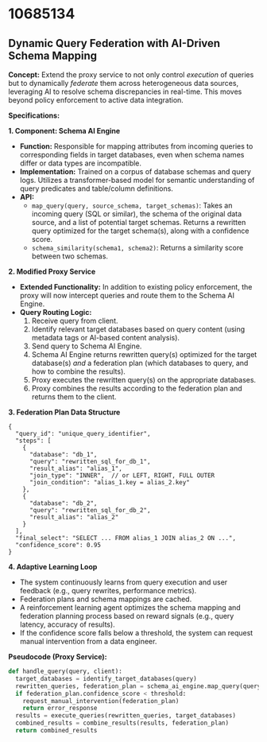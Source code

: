 # 10685134

## Dynamic Query Federation with AI-Driven Schema Mapping

**Concept:** Extend the proxy service to not only control *execution* of queries but to dynamically *federate* them across heterogeneous data sources, leveraging AI to resolve schema discrepancies in real-time.  This moves beyond policy enforcement to active data integration.

**Specifications:**

**1. Component: Schema AI Engine**

*   **Function:**  Responsible for mapping attributes from incoming queries to corresponding fields in target databases, even when schema names differ or data types are incompatible.
*   **Implementation:** Trained on a corpus of database schemas and query logs.  Utilizes a transformer-based model for semantic understanding of query predicates and table/column definitions.
*   **API:**
    *   `map_query(query, source_schema, target_schemas)`:  Takes an incoming query (SQL or similar), the schema of the original data source, and a list of potential target schemas.  Returns a rewritten query optimized for the target schema(s), along with a confidence score.
    *   `schema_similarity(schema1, schema2)`: Returns a similarity score between two schemas.

**2. Modified Proxy Service**

*   **Extended Functionality:**  In addition to existing policy enforcement, the proxy will now intercept queries and route them to the Schema AI Engine.
*   **Query Routing Logic:**
    1.  Receive query from client.
    2.  Identify relevant target databases based on query content (using metadata tags or AI-based content analysis).
    3.  Send query to Schema AI Engine.
    4.  Schema AI Engine returns rewritten query(s) optimized for the target database(s) *and* a federation plan (which databases to query, and how to combine the results).
    5.  Proxy executes the rewritten query(s) on the appropriate databases.
    6.  Proxy combines the results according to the federation plan and returns them to the client.

**3. Federation Plan Data Structure**

```
{
  "query_id": "unique_query_identifier",
  "steps": [
    {
      "database": "db_1",
      "query": "rewritten_sql_for_db_1",
      "result_alias": "alias_1",
      "join_type": "INNER",  // or LEFT, RIGHT, FULL OUTER
      "join_condition": "alias_1.key = alias_2.key"
    },
    {
      "database": "db_2",
      "query": "rewritten_sql_for_db_2",
      "result_alias": "alias_2"
    }
  ],
  "final_select": "SELECT ... FROM alias_1 JOIN alias_2 ON ...",
  "confidence_score": 0.95
}
```

**4. Adaptive Learning Loop**

*   The system continuously learns from query execution and user feedback (e.g., query rewrites, performance metrics).
*   Federation plans and schema mappings are cached.
*   A reinforcement learning agent optimizes the schema mapping and federation planning process based on reward signals (e.g., query latency, accuracy of results).
*   If the confidence score falls below a threshold, the system can request manual intervention from a data engineer.

**Pseudocode (Proxy Service):**

```python
def handle_query(query, client):
  target_databases = identify_target_databases(query)
  rewritten_queries, federation_plan = schema_ai_engine.map_query(query, source_schema, target_databases)
  if federation_plan.confidence_score < threshold:
    request_manual_intervention(federation_plan)
    return error_response
  results = execute_queries(rewritten_queries, target_databases)
  combined_results = combine_results(results, federation_plan)
  return combined_results
```